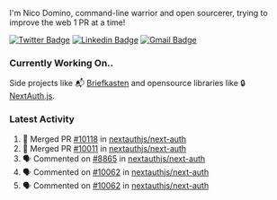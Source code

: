 
I'm Nico Domino, command-line warrior and open sourcerer, trying to improve the web 1 PR at a time!

[![Twitter Badge](https://img.shields.io/badge/-@ndom91-1ca0f1?style=flat-square&labelColor=1ca0f1&logo=twitter&logoColor=white&link=https://twitter.com/ndom91)](https://twitter.com/ndom91) [![Linkedin Badge](https://img.shields.io/badge/-ndom91-blue?style=flat-square&logo=Linkedin&logoColor=white&link=https://www.linkedin.com/in/ndom91/)](https://www.linkedin.com/in/ndom91/) [![Gmail Badge](https://img.shields.io/badge/-yo@ndo.dev-c14438?style=flat-square&logo=mail.ru&logoColor=white&link=mailto:yo@ndo.dev)](mailto:yo@ndo.dev)

### Currently Working On..

Side projects like 📬 [Briefkasten](https://briefkastenhq.com) and opensource libraries like 🔒 [NextAuth.js](https://github.com/nextauthjs/next-auth).

<!--START_SECTION_PROFILE_VIEWS:readme-info-->
<!--END_SECTION_PROFILE_VIEWS:readme-info-->

<!--START_SECTION_DAILY_COMMIT:readme-info-->
<!--END_SECTION_DAILY_COMMIT:readme-info-->

<!--START_SECTION_WEEKLY_COMMIT:readme-info-->
<!--END_SECTION_WEEKLY_COMMIT:readme-info-->

### Latest Activity

<!--START_SECTION:activity-->
1. 🎉 Merged PR [#10118](https://github.com/nextauthjs/next-auth/pull/10118) in [nextauthjs/next-auth](https://github.com/nextauthjs/next-auth)
2. 🎉 Merged PR [#10011](https://github.com/nextauthjs/next-auth/pull/10011) in [nextauthjs/next-auth](https://github.com/nextauthjs/next-auth)
3. 🗣 Commented on [#8865](https://github.com/nextauthjs/next-auth/pull/8865#issuecomment-1972536383) in [nextauthjs/next-auth](https://github.com/nextauthjs/next-auth)
4. 🗣 Commented on [#10062](https://github.com/nextauthjs/next-auth/issues/10062#issuecomment-1972531041) in [nextauthjs/next-auth](https://github.com/nextauthjs/next-auth)
5. 🗣 Commented on [#10062](https://github.com/nextauthjs/next-auth/issues/10062#issuecomment-1971961653) in [nextauthjs/next-auth](https://github.com/nextauthjs/next-auth)
<!--END_SECTION:activity-->
